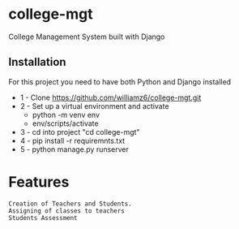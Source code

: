 # college-mgt
College Management System built with Django

## Installation
For this project you need to have both Python and Django installed
* 1 - Clone https://github.com/williamz6/college-mgt.git
* 2 - Set up a virtual environment and activate
     -  python -m venv env
     - env/scripts/activate
* 3 - cd into project "cd college-mgt"
* 4 - pip install -r requiremnts.txt
* 5 - python manage.py runserver

# Features
```
Creation of Teachers and Students.
Assigning of classes to teachers
Students Assessment
```
